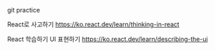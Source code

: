 git practice

React로 사고하기
https://ko.react.dev/learn/thinking-in-react

React 학습하기
UI 표현하기
https://ko.react.dev/learn/describing-the-ui
